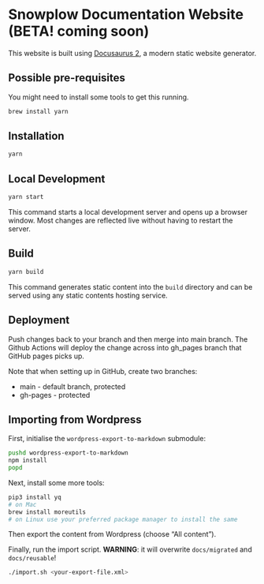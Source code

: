 # Snowplow Documentation Website (BETA! coming soon)

This website is built using [Docusaurus 2](https://docusaurus.io/), a modern
static website generator.

## Possible pre-requisites

You might need to install some tools to get this running.

```bash
brew install yarn
```

## Installation

```bash
yarn
```

## Local Development

```bash
yarn start
```

This command starts a local development server and opens up a browser window.
Most changes are reflected live without having to restart the server.

## Build

```bash
yarn build
```

This command generates static content into the `build` directory and can be
served using any static contents hosting service.

## Deployment

Push changes back to your branch and then merge into main branch.  The Github
Actions will deploy the change across into gh_pages branch that GitHub pages
picks up.

Note that when setting up in GitHub, create two branches:

- main - default branch, protected
- gh-pages - protected

## Importing from Wordpress

First, initialise the `wordpress-export-to-markdown` submodule:

```bash
pushd wordpress-export-to-markdown
npm install
popd
```

Next, install some more tools:

```bash
pip3 install yq
# on Mac
brew install moreutils
# on Linux use your preferred package manager to install the same
```

Then export the content from Wordpress (choose “All content”).

Finally, run the import script.
**WARNING**: it will overwrite `docs/migrated` and `docs/reusable`!

```bash
./import.sh <your-export-file.xml>
```
